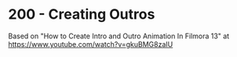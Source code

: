 # 200 - Creating Outros

Based on "How to Create Intro and Outro Animation In Filmora 13" at https://www.youtube.com/watch?v=gkuBMG8zaIU
